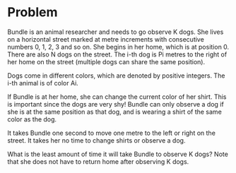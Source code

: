 # Problem

Bundle is an animal researcher and needs to go observe K dogs. She lives on a horizontal street marked at metre increments with consecutive numbers 0, 1, 2, 3 and so on. She begins in her home, which is at position 0. There are also N dogs on the street. The i-th dog is Pi metres to the right of her home on the street (multiple dogs can share the same position).

Dogs come in different colors, which are denoted by positive integers. The i-th animal is of color Ai.

If Bundle is at her home, she can change the current color of her shirt. This is important since the dogs are very shy! Bundle can only observe a dog if she is at the same position as that dog, and is wearing a shirt of the same color as the dog.

It takes Bundle one second to move one metre to the left or right on the street. It takes her no time to change shirts or observe a dog.

What is the least amount of time it will take Bundle to observe K dogs? Note that she does not have to return home after observing K dogs.
